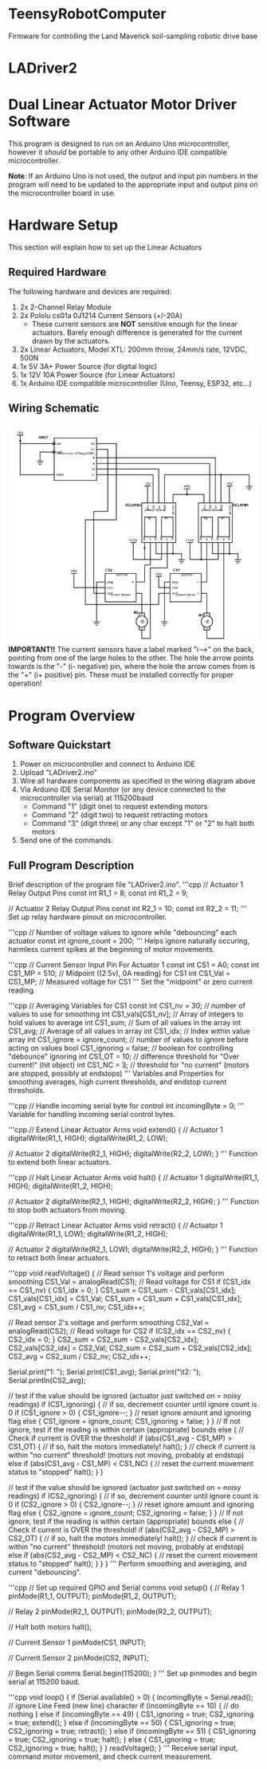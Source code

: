 # TeensyRobotComputer
Firmware for controlling the Land Maverick soil-sampling robotic drive base

# LADriver2
# Dual Linear Actuator Motor Driver Software
This program is designed to run on an Arduino Uno microcontroller, however it _should_ be portable to any other Arduino IDE compatible microcontroller.

**Note**: If an Arduino Uno is not used, the output and input pin numbers in the program will need to be updated to the appropriate input and output pins on the microcontroller board in use.

# Hardware Setup
This section will explain how to set up the Linear Actuators

## Required Hardware
The following hardware and devices are required:
1. 2x   2-Channel Relay Module
2. 2x   Pololu cs01a 0J1214 Current Sensors (+/-20A)
    * These current sensors are **NOT** sensitive enough for the linear actuators. Barely enough difference is generated for the current drawn by the actuators.
3. 2x   Linear Actuators, Model XTL: 200mm throw, 24mm/s rate, 12VDC, 500N
4. 1x   5V 3A+ Power Source (for digital logic)
5. 1x   12V 10A Power Source (for Linear Actuators)
6. 1x   Arduino IDE compatible microcontroller (Uno, Teensy, ESP32, etc...)

## Wiring Schematic
![Wiring Schematic](Linear-Actuator-Schematic.png?raw=true)
**IMPORTANT!!** The current sensors have a label marked "i-->" on the back, pointing from one of the large holes to the other. The hole the arrow points towards is the "-" (i- negative) pin, where the hole the arrow comes from is the "+" (i+ positive) pin. These must be installed correctly for proper operation!

# Program Overview
## Software Quickstart
1. Power on microcontroller and connect to Arduino IDE
2. Upload "LADriver2.ino"
3. Wire all hardware components as specified in the wiring diagram above
4. Via Arduino IDE Serial Monitor (or any device connected to the microcontroller via serial) at 115200baud
    * Command "1" (digit one) to request extending motors
    * Command "2" (digit two) to request retracting motors
    * Command "3" (digit three) or any char except "1" or "2" to halt both motors
5. Send one of the commands.

## Full Program Description
Brief description of the program file "LADriver2.ino".
'''cpp
// Actuator 1 Relay Output Pins
const int R1_1 = 8;
const int R1_2 = 9;

// Actuator 2 Relay Output Pins
const int R2_1 = 10;
const int R2_2 = 11;
'''
Set up relay hardware pinout on microcontroller.

'''cpp
// Number of voltage values to ignore while "debouncing" each actuator
const int ignore_count = 200;
'''
Helps ignore naturally occuring, harmless current spikes at the beginning of motor movements.

'''cpp
// Current Sensor Input Pin For Actuator 1
const int CS1 = A0;
const int CS1_MP = 510; // Midpoint ((2.5v), 0A reading) for CS1
int CS1_Val = CS1_MP;   // Measured voltage for CS1
'''
Set the "midpoint" or zero current reading.

'''cpp
// Averaging Variables for CS1
const int CS1_nv = 30;         // number of values to use for smoothing
int CS1_vals[CS1_nv];          // Array of integers to hold values to average
int CS1_sum;                   // Sum of all values in the array
int CS1_avg;                   // Average of all values in array
int CS1_idx;                   // Index within value array
int CS1_ignore = ignore_count; // number of values to ignore before acting on values
bool CS1_ignoring = false;     // boolean for controlling "debounce" ignoring
int CS1_OT = 10;               // difference threshold for "Over current!" (hit object)
int CS1_NC = 3;                // threshold for "no current" (motors are stopped, possibly at endstops)
'''
Variables and Properties for smoothing averages, high current thresholds, and endstop current thresholds.

'''cpp
// Handle incoming serial byte for control
int incomingByte = 0;
'''
Variable for handling incoming serial control bytes.

'''cpp
// Extend Linear Actuator Arms
void extend()
{
  // Actuator 1
  digitalWrite(R1_1, HIGH);
  digitalWrite(R1_2, LOW);

  // Actuator 2
  digitalWrite(R2_1, HIGH);
  digitalWrite(R2_2, LOW);
}
'''
Function to extend both linear actuators.

'''cpp
// Halt Linear Actuator Arms
void halt()
{
  // Actuator 1
  digitalWrite(R1_1, HIGH);
  digitalWrite(R1_2, HIGH);

  // Actuator 2
  digitalWrite(R2_1, HIGH);
  digitalWrite(R2_2, HIGH);
}
'''
Function to stop both actuators from moving.

'''cpp
// Retract Linear Actuator Arms
void retract()
{
  // Actuator 1
  digitalWrite(R1_1, LOW);
  digitalWrite(R1_2, HIGH);

  // Actuator 2
  digitalWrite(R2_1, LOW);
  digitalWrite(R2_2, HIGH);
}
'''
Function to retract both linear actuators.

'''cpp
void readVoltage()
{
  // Read sensor 1's voltage and perform smoothing
  CS1_Val = analogRead(CS1); // Read voltage for CS1
  if (CS1_idx == CS1_nv)
  {
    CS1_idx = 0;
  }
  CS1_sum = CS1_sum - CS1_vals[CS1_idx];
  CS1_vals[CS1_idx] = CS1_Val;
  CS1_sum = CS1_sum + CS1_vals[CS1_idx];
  CS1_avg = CS1_sum / CS1_nv;
  CS1_idx++;

  // Read sensor 2's voltage and perform smoothing
  CS2_Val = analogRead(CS2); // Read voltage for CS2
  if (CS2_idx == CS2_nv)
  {
    CS2_idx = 0;
  }
  CS2_sum = CS2_sum - CS2_vals[CS2_idx];
  CS2_vals[CS2_idx] = CS2_Val;
  CS2_sum = CS2_sum + CS2_vals[CS2_idx];
  CS2_avg = CS2_sum / CS2_nv;
  CS2_idx++;

  Serial.print("1: ");
  Serial.print(CS1_avg);
  Serial.print("\t2: ");
  Serial.println(CS2_avg);

  // test if the value should be ignored (actuator just switched on = noisy readings)
  if (CS1_ignoring)
  {
    // if so, decrement counter until ignore count is 0
    if (CS1_ignore > 0)
    {
      CS1_ignore--;
    }
    // reset ignore amount and ignoring flag
    else
    {
      CS1_ignore = ignore_count;
      CS1_ignoring = false;
    }
  }
  // If not ignore, test if the reading is within certain (appropriate) bounds
  else
  {
    // Check if current is OVER the threshold!
    if (abs(CS1_avg - CS1_MP) > CS1_OT)
    {
      // if so, halt the motors immediately!
      halt();
    }
    // check if current is within "no current" threshold! (motors not moving, probably at endstop)
    else if (abs(CS1_avg - CS1_MP) < CS1_NC)
    {
      // reset the current movement status to "stopped"
      halt();
    }
  }

  // test if the value should be ignored (actuator just switched on = noisy readings)
  if (CS2_ignoring)
  {
    // if so, decrement counter until ignore count is 0
    if (CS2_ignore > 0)
    {
      CS2_ignore--;
    }
    // reset ignore amount and ignoring flag
    else
    {
      CS2_ignore = ignore_count;
      CS2_ignoring = false;
    }
  }
  // If not ignore, test if the reading is within certain (appropriate) bounds
  else
  {
    // Check if current is OVER the threshold!
    if (abs(CS2_avg - CS2_MP) > CS2_OT)
    {
      // if so, halt the motors immediately!
      halt();
    }
    // check if current is within "no current" threshold! (motors not moving, probably at endstop)
    else if (abs(CS2_avg - CS2_MP) < CS2_NC)
    {
      // reset the current movement status to "stopped"
      halt();
    }
  }
}
'''
Perform smoothing and averaging, and current "debouncing".

'''cpp
// Set up required GPIO and Serial comms
void setup()
{
  // Relay 1
  pinMode(R1_1, OUTPUT);
  pinMode(R1_2, OUTPUT);

  // Relay 2
  pinMode(R2_1, OUTPUT);
  pinMode(R2_2, OUTPUT);

  // Halt both motors
  halt();

  // Current Sensor 1
  pinMode(CS1, INPUT);

  // Current Sensor 2
  pinMode(CS2, INPUT);

  // Begin Serial comms
  Serial.begin(115200);
}
'''
Set up pinmodes and begin serial at 115200 baud.

'''cpp
void loop()
{
  if (Serial.available() > 0)
  {
    incomingByte = Serial.read();
    // ignore Line Feed (new line) character
    if (incomingByte == 10)
    {
      // do nothing
    }
    else if (incomingByte == 49)
    {
      CS1_ignoring = true;
      CS2_ignoring = true;
      extend();
    }
    else if (incomingByte == 50)
    {
      CS1_ignoring = true;
      CS2_ignoring = true;
      retract();
    }
    else if (incomingByte == 51)
    {
      CS1_ignoring = true;
      CS2_ignoring = true;
      halt();
    }
    else
    {
      CS1_ignoring = true;
      CS2_ignoring = true;
      halt();
    }
  }
  readVoltage();
}
'''
Receive serial input, command motor movement, and check current measurement.
